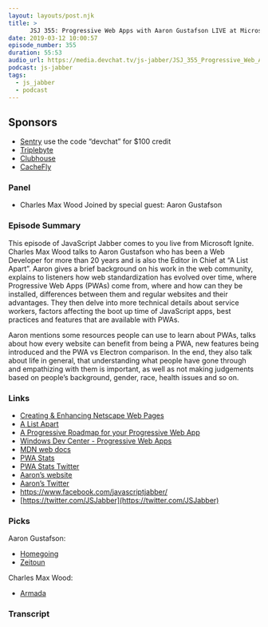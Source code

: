 ```yaml
---
layout: layouts/post.njk
title: >
      JSJ 355: Progressive Web Apps with Aaron Gustafson LIVE at Microsoft Ignite
date: 2019-03-12 10:00:57
episode_number: 355
duration: 55:53
audio_url: https://media.devchat.tv/js-jabber/JSJ_355_Progressive_Web_Apps_with_Aaron_Gustafson_LIVE_at_Microsoft_Ignite.mp3
podcast: js-jabber
tags: 
  - js_jabber
  - podcast
---
```


## **Sponsors**

- [Sentry](http://sentry.io/)&nbsp;use the code “devchat” for $100 credit
- [Triplebyte](https://triplebyte.com/jsjabber)
- [Clubhouse](https://clubhouse.io/jsjabber)
- [CacheFly](https://www.cachefly.com/)

### **Panel**

- Charles Max Wood
Joined by special guest: Aaron Gustafson
### **Episode Summary&nbsp;**

This episode of JavaScript Jabber comes to you live from Microsoft Ignite. Charles Max Wood talks to Aaron Gustafson who has been a Web Developer for more than 20 years and is also the Editor in Chief at “A List Apart”. Aaron gives a brief background on his work in the web community, explains to listeners how web standardization has evolved over time, where Progressive Web Apps (PWAs) come from, where and how can they be installed, differences between them and regular websites and their advantages. They then delve into more technical details about service workers, factors affecting the boot up time of JavaScript apps, best practices and features that are available with PWAs.&nbsp;

Aaron mentions some resources people can use to learn about PWAs, talks about how every website can benefit from being a PWA, new features being introduced and the PWA vs Electron comparison. In the end, they also talk about life in general, that understanding what people have gone through and empathizing with them is important, as well as not making judgements based on people’s background, gender, race, health issues and so on.

### **Links**

- [Creating & Enhancing Netscape Web Pages](https://www.amazon.com/Creating-Enhancing-Netscape-Web-Pages/dp/0789708760??ie=UTF8&qid=1548462018&sr=8-1&linkCode=ll1&tag=devchattv-20&linkId=f06bfe7482dca8bb751ed6d7cc86e2ab&language=en_US)
- [A List Apart](https://alistapart.com/)
- [A Progressive Roadmap for your Progressive Web App](https://cloudfour.com/thinks/a-progressive-roadmap-for-your-progressive-web-app/)
- [Windows Dev Center - Progressive Web Apps](https://developer.microsoft.com/en-us/windows/pwa)
- [MDN web docs](https://developer.mozilla.org/en-US/docs/Web/Progressive_web_apps)
- [PWA Stats](https://www.pwastats.com/)
- [PWA Stats Twitter](https://twitter.com/pwastats?lang=en)
- [Aaron’s website](https://www.aaron-gustafson.com/)
- [Aaron’s Twitter](https://twitter.com/aarongustafson?lang=en)
- [https://www.facebook.com/<wbr></wbr>javascriptjabber/](https://www.facebook.com/javascriptjabber/)
- [https://twitter.com/JSJabber](https://twitter.com/JSJabber)

### **Picks**

Aaron Gustafson:

- [Homegoing](https://www.goodreads.com/book/show/27071490-homegoing)
- [Zeitoun](https://www.goodreads.com/book/show/6512154-zeitoun)

Charles Max Wood:

- [Armada](https://www.audible.com/pd/Armada-Audiobook/B00VN0Q8XY)&nbsp;


### Transcript


